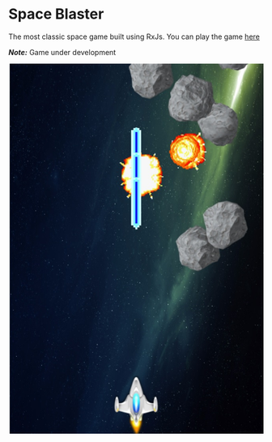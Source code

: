 # Space Blaster
The most classic space game built using RxJs. You can play the game [here](tanmaydharmaraj.github.io/space-blaster)

***Note:*** Game under development

![space-blaster-screenshot](https://github.com/TanmayDharmaraj/space-blaster/blob/master/screenshot/game-screen.jpg "screenshot")

